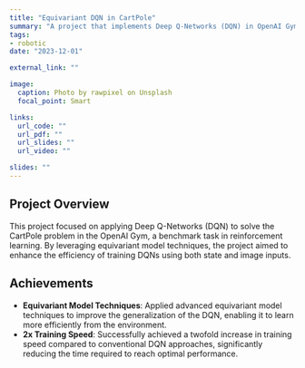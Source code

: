 ```yaml
---
title: "Equivariant DQN in CartPole"
summary: "A project that implements Deep Q-Networks (DQN) in OpenAI Gym's CartPole environment, employing equivariant model techniques to achieve faster training speeds."
tags:
- robotic
date: "2023-12-01"

external_link: ""

image:
  caption: Photo by rawpixel on Unsplash
  focal_point: Smart

links:
  url_code: ""
  url_pdf: ""
  url_slides: ""
  url_video: ""

slides: ""
---
```


## Project Overview

This project focused on applying Deep Q-Networks (DQN) to solve the CartPole problem in the OpenAI Gym, a benchmark task in reinforcement learning. By leveraging equivariant model techniques, the project aimed to enhance the efficiency of training DQNs using both state and image inputs.

## Achievements

- **Equivariant Model Techniques**: Applied advanced equivariant model techniques to improve the generalization of the DQN, enabling it to learn more efficiently from the environment.
- **2x Training Speed**: Successfully achieved a twofold increase in training speed compared to conventional DQN approaches, significantly reducing the time required to reach optimal performance.

